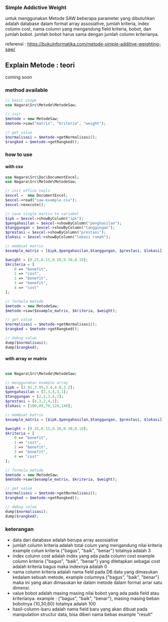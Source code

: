 ### Simple Addictive Weight

untuk menggunakan Metode SAW beberapa parameter yang dibutuhkan adalah database dalam format 
array assosiative, jumlah kriteria, index column cost, nama column yang mengandung field 
kriteria, bobot, dan jumlah bobot. jumlah bobot harus sama dengan jumlah column
kriterianya. 

referensi : https://bukuinformatika.com/metode-simple-additive-weighting-saw/

## Explain Metode : teori
coming soon


### method available
```php
// basic usage
use Nagara\Src\Metode\MetodeSaw;

// init
$metode = new MetodeSaw;
$metode->saw("matrix", "kriteria", "weight");

// get value
$normalisasi = $metode->getNormalisasi();
$rangked = $metode->getRangked();

```


### how to use

#### with csv

```php
use Nagara\Src\Doc\DocumentExcel;
use Nagara\Src\Metode\MetodeSaw;

// init office tools
$excel =  new DocumentExcel;
$excel->read("saw-example.csv");
$excel->execute();

// save single martix to variabel
$ipk = $excel->showByColumn("ipk");
$pengahasilan = $excel->showByColumn("penghasilan");
$tanggungan = $excel->showByColumn("tanggungan");
$prestasi = $excel->showByColumn("prestasi");
$lokasi = $excel->showByColumn("lokasi rumah");

// membuat matrix
$example_matrix = [$ipk,$pengahasilan,$tanggungan, $prestasi, $lokasi];

$weight = [0.25,0.15,0.20,0.30,0.10];
$kriteria = [
    0 => "benefit",
    1 => "cost",
    2 => "benefit",
    3 => "benefit",
    4 => "cost"
];

// formula metode
$metode = new MetodeSaw;
$metode->saw($example_matrix, $kriteria, $weight);

// get value
$normalisasi = $metode->getNormalisasi();
$rangked = $metode->getRangked();

// debug value
dump($normalisasi);
dump($rangked);


```

#### with array or matrix
```php

use Nagara\Src\Metode\MetodeSaw;

// menggunakan example array
$ipk = [3.92,3.95,3.4,4.0,3.2];
$pengahasilan = [2,3,4,3,1];
$tanggungan = [2,2,3,4,2];
$prestasi = [4,3,2,4,1];
$lokasi = [100,89,70,120,140];

// membuat matrix
$example_matrix = [$ipk,$pengahasilan,$tanggungan, $prestasi, $lokasi];

$weight = [0.25,0.15,0.20,0.30,0.10];
$kriteria = [
    0 => "benefit",
    1 => "cost",
    2 => "benefit",
    3 => "benefit",
    4 => "cost"
];

// formula metode
$metode = new MetodeSaw;
$metode->saw($example_matrix, $kriteria, $weight);

// get value
$normalisasi = $metode->getNormalisasi();
$rangked = $metode->getRangked();

// debug value
dump($normalisasi);
dump($rangked);

```


### keterangan
- data dari database adalah berupa array assosiative
- jumlah column kriteria adalah total colum yang mengandung nilai kriteria 
  example colum kriteria {"bagus", "baik", "benar"} totalnya adalah 3
- index column  cost adalah index yang ada pada column cost
  example column kriteria {"bagus", "baik", "benar"} yang ditetapkan 
  sebagai cost adalah kriteria bagus maka indexnya adalah 0
- nama column kriteria adalah nama field pada DB data yang dimasukan
  kedalam sebuah metode,
  example columnya {"bagus", "baik", "benar"} maka ini yang
  akan dimasukan ke dalam metode dalam format arrar satu
  dimensi.
- value bobot adalah masing masing nilai bobot yang ada pada
  field atau kriterianya.
  example : {"bagus", "baik", "benar"}, masing masing
  beban bobotnya {10,30,60} totalnya adalah 100
- hasil-column-baru adalah nama field baru yang akan dibuat pada manipulation
  structur data, bisa diberi nama bebas example "result"
